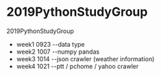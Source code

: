 # 2019PythonStudyGroup
2019PythonStudyGroup

- week1 0923 --data type
- week2 1007 --numpy pandas
- week3 1014 --json crawler (weather information)
- week4 1021 --ptt / pchome / yahoo crawler
